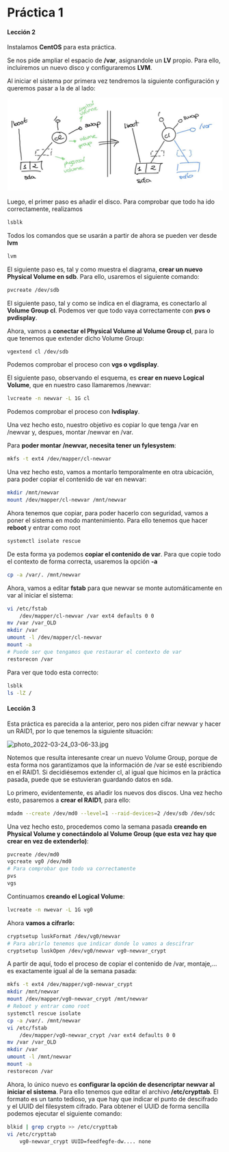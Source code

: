 # Práctica 1

#### Lección 2

Instalamos **CentOS** para esta práctica.

Se nos pide ampliar el espacio de **/var**, asignandole un **LV** propio. Para ello, incluiremos un nuevo disco y configuraremos **LVM**.

Al iniciar el sistema por primera vez tendremos la siguiente configuración y queremos pasar a la de al lado:

![photo_2022-03-23_18-39-23.jpg](./.sources/photo_2022-03-23_18-39-23.jpg)

Luego, el primer paso es añadir el disco. Para comprobar que todo ha ido correctamente, realizamos 

```bash
lsblk
```

Todos los comandos que se usarán a partir de ahora se pueden ver desde **lvm**

```bash
lvm
```

El siguiente paso es, tal y como muestra el diagrama, **crear un nuevo Physical Volume en sdb**. Para ello, usaremos el siguiente comando:

```bash
pvcreate /dev/sdb
```

El siguiente paso, tal y como se indica en el diagrama, es conectarlo al **Volume Group cl**. Podemos ver que todo vaya correctamente con **pvs o pvdisplay**.

Ahora, vamos a **conectar el Physical Volume al Volume Group cl**, para lo que tenemos que extender dicho Volume Group:

```bash
vgextend cl /dev/sdb
```

Podemos comprobar el proceso con **vgs o vgdisplay**.

El siguiente paso, observando el esquema, es **crear en nuevo Logical Volume**, que en nuestro caso llamaremos /newvar:

```bash
lvcreate -n newvar -L 1G cl
```

Podemos comprobar el proceso con **lvdisplay**.



Una vez hecho esto, nuestro objetivo es copiar lo que tenga /var en /newvar y, despues, montar /newvar en /var.

Para **poder montar /newvar, necesita tener un fylesystem**:

```bash
mkfs -t ext4 /dev/mapper/cl-newvar
```

Una vez hecho esto, vamos a montarlo temporalmente en otra ubicación, para poder copiar el contenido de var en newvar:

```bash
mkdir /mnt/newvar
mount /dev/mapper/cl-newvar /mnt/newvar
```

Ahora tenemos que copiar, para poder hacerlo con seguridad, vamos a poner el sistema en modo mantenimiento. Para ello tenemos que hacer **reboot** y entrar como root

```bash
systemctl isolate rescue
```

De esta forma ya podemos **copiar el contenido de var**. Para que copie todo el contexto de forma correcta, usaremos la opción **-a** 

```bash
cp -a /var/. /mnt/newvar
```

Ahora, vamos a editar **fstab** para que newvar se monte automáticamente en var al iniciar el sistema:

```bash
vi /etc/fstab
    /dev/mapper/cl-newvar /var ext4 defaults 0 0
mv /var /var_OLD
mkdir /var
umount -l /dev/mapper/cl-newvar
mount -a
# Puede ser que tengamos que restaurar el contexto de var
restorecon /var
```

Para ver que todo esta correcto:

```bash
lsblk
ls -lZ /
```

#### Lección 3

Esta práctica es parecida a la anterior, pero nos piden cifrar newvar y hacer un RAID1, por lo que tenemos la siguiente situación:



![photo_2022-03-24_03-06-33.jpg](/home/daniel/Git/DGIIM/Tercero/2%20Cuatrimestre/ISE/Practicas/.sources/photo_2022-03-24_03-06-33.jpg)

Notemos que resulta interesante crear un nuevo Volume Group, porque de esta forma nos garantizamos que la información de /var se esté escribiendo en el RAID1. Si decidiésemos extender cl, al igual que hicimos en la práctica pasada, puede que se estuvieran guardando datos en sda.

Lo primero, evidentemente, es añadir los nuevos dos discos. Una vez hecho esto, pasaremos a **crear el RAID1**, para ello:

```bash
mdadm --create /dev/md0 --level=1 --raid-devices=2 /dev/sdb /dev/sdc
```

Una vez hecho esto, procedemos como la semana pasada **creando en Physical Volume y conectándolo al Volume Group (que esta vez hay que crear en vez de extenderlo)**:

```bash
pvcreate /dev/md0
vgcreate vg0 /dev/md0
# Para comprobar que todo va correctamente
pvs 
vgs
```

Continuamos **creando el Logical Volume**:

```bash
lvcreate -n nwevar -L 1G vg0
```

Ahora **vamos a cifrarlo:**

```bash
cryptsetup luskFormat /dev/vg0/newvar
# Para abrirlo tenemos que indicar donde lo vamos a descifrar
cryptsetup luskOpen /dev/vg0/newvar vg0-newvar_crypt
```

A partir de aquí, todo el proceso de copiar el contenido de /var, montaje,... es exactamente igual al de la semana pasada:

```bash
mkfs -t ext4 /dev/mapper/vg0-newvar_crypt
mkdir /mnt/newvar
mount /dev/mapper/vg0-newvar_crypt /mnt/newvar
# Reboot y entrar como root
systemctl rescue isolate
cp -a /var/. /mnt/newvar
vi /etc/fstab
    /dev/mapper/vg0-newvar_crypt /var ext4 defaults 0 0
mv /var /var_OLD
mkdir /var
umount -l /mnt/newvar
mount -a
restorecon /var
```

Ahora, lo único nuevo es **configurar la opción de desencriptar newvar al iniciar el sistema**. Para ello tenemos que editar el archivo **/etc/crypttab**. El formato es un tanto tedioso, ya que hay que indicar el punto de descifrado y el UUID del filesystem cifrado. Para obtener el UUID de forma sencilla podemos ejecutar el siguiente comando:

```bash
blkid | grep crypto >> /etc/crypttab
vi /etc/crypttab
    vg0-newvar_crypt UUID=feedfegfe-dw.... none
```
